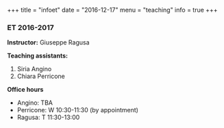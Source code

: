 +++
title = "infoet"
date = "2016-12-17"
menu = "teaching"
info = true
+++

### ET 2016-2017

**Instructor:** Giuseppe Ragusa

**Teaching assistants:**

1. Siria Angino
2. Chiara Perricone

**Office hours**
- Angino: TBA
- Perricone: W 10:30-11:30 (by appointment)
- Ragusa: T 11:30-13:00
